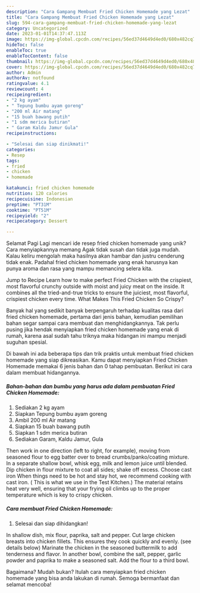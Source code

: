 ```yaml
---
description: "Cara Gampang Membuat Fried Chicken Homemade yang Lezat"
title: "Cara Gampang Membuat Fried Chicken Homemade yang Lezat"
slug: 594-cara-gampang-membuat-fried-chicken-homemade-yang-lezat
category: Uncategorized
date: 2023-01-01T14:37:47.113Z
image: https://img-global.cpcdn.com/recipes/56ed37d4649d4ed0/680x482cq70/fried-chicken-homemade-foto-resep-utama.jpg
hideToc: false
enableToc: true
enableTocContent: false
thumbnail: https://img-global.cpcdn.com/recipes/56ed37d4649d4ed0/680x482cq70/fried-chicken-homemade-foto-resep-utama.jpg
cover: https://img-global.cpcdn.com/recipes/56ed37d4649d4ed0/680x482cq70/fried-chicken-homemade-foto-resep-utama.jpg
author: Admin
authorAv: notfound
ratingvalue: 4.1
reviewcount: 4
recipeingredient:
- "2 kg ayam"
- " Tepung bumbu ayam goreng"
- "200 ml Air matang"
- "15 buah bawang putih"
- "1 sdm merica butiran"
- " Garam Kaldu Jamur Gula"
recipeinstructions:

- "Selesai dan siap dinikmati!"
categories:
- Resep
tags:
- fried
- chicken
- homemade

katakunci: fried chicken homemade 
nutrition: 120 calories
recipecuisine: Indonesian
preptime: "PT31M"
cooktime: "PT51M"
recipeyield: "2"
recipecategory: Dessert

---
```



Selamat Pagi Lagi mencari ide resep fried chicken homemade yang unik? Cara menyiapkannya memang Agak tidak susah dan tidak juga mudah. Kalau keliru mengolah maka hasilnya akan hambar dan justru cenderung tidak enak. Padahal fried chicken homemade yang enak harusnya kan punya aroma dan rasa yang mampu memancing selera kita.


Jump to Recipe Learn how to make perfect Fried Chicken with the crispiest, most flavorful crunchy outside with moist and juicy meat on the inside. It combines all the tried-and-true tricks to ensure the juiciest, most flavorful, crispiest chicken every time. What Makes This Fried Chicken So Crispy?

Banyak hal yang sedikit banyak berpengaruh terhadap kualitas rasa dari fried chicken homemade, pertama dari jenis bahan, kemudian pemilihan bahan segar sampai cara membuat dan menghidangkannya. Tak perlu pusing jika hendak menyiapkan fried chicken homemade yang enak di rumah, karena asal sudah tahu triknya maka hidangan ini mampu menjadi suguhan spesial.


Di bawah ini ada beberapa tips dan trik praktis untuk membuat fried chicken homemade yang siap dikreasikan. Kamu dapat menyiapkan Fried Chicken Homemade memakai 6 jenis bahan dan 0 tahap pembuatan. Berikut ini cara dalam membuat hidangannya.

<!--inarticleads1-->

##### Bahan-bahan dan bumbu yang harus ada dalam pembuatan Fried Chicken Homemade:

1. Sediakan 2 kg ayam
1. Siapkan  Tepung bumbu ayam goreng
1. Ambil 200 ml Air matang
1. Siapkan 15 buah bawang putih
1. Siapkan 1 sdm merica butiran
1. Sediakan  Garam, Kaldu Jamur, Gula


Then work in one direction (left to right, for example), moving from seasoned flour to egg batter over to bread crumbs/panko/coating mixture. In a separate shallow bowl, whisk egg, milk and lemon juice until blended. Dip chicken in flour mixture to coat all sides; shake off excess. Choose cast iron When things need to be hot and stay hot, we recommend cooking with cast iron. ( This is what we use in the Test Kitchen.) The material retains heat very well, ensuring that your frying oil climbs up to the proper temperature which is key to crispy chicken. 

<!--inarticleads2-->

##### Cara membuat Fried Chicken Homemade:


1. Selesai dan siap dihidangkan!

In shallow dish, mix flour, paprika, salt and pepper. Cut large chicken breasts into chicken fillets. This ensures they cook quickly and evenly. (see details below) Marinate the chicken in the seasoned buttermilk to add tenderness and flavor. In another bowl, combine the salt, pepper, garlic powder and paprika to make a seasoned salt. Add the flour to a third bowl. 

Bagaimana? Mudah bukan? Itulah cara menyiapkan fried chicken homemade yang bisa anda lakukan di rumah. Semoga bermanfaat dan selamat mencoba!
